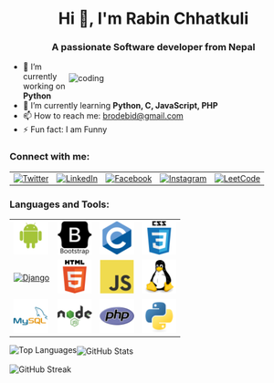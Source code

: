 
  <h1 align="center">Hi 👋, I'm Rabin Chhatkuli</h1>
  <h3 align="center">A passionate Software developer from Nepal</h3>

  <img align="right" alt="coding" width="400" src="https://media1.tenor.com/m/2uyENRmiUt0AAAAC/coding.gif" style=" padding-top:20px;">

  <ul>
    <li>🔭 I’m currently working on <strong>Python</strong></li>
    <li>🌱 I’m currently learning <strong>Python, C, JavaScript, PHP</strong></li>
    <li>📫 How to reach me: <a href="mailto:brodebid@gmail.com">brodebid@gmail.com</a></li>
    <li>⚡ Fun fact: I am Funny</li>
  </ul>

  <h3 align="left">Connect with me:</h3>
  <table align="center">
    <tr>
      <td><a href="https://twitter.com/Rabin chhatkuli" target="_blank"><img src="https://raw.githubusercontent.com/rahuldkjain/github-profile-readme-generator/master/src/images/icons/Social/twitter.svg" alt="Twitter" height="30" width="40"></a></td>
      <td><a href="https://linkedin.com/in/rabin chhatkuli" target="_blank"><img src="https://raw.githubusercontent.com/rahuldkjain/github-profile-readme-generator/master/src/images/icons/Social/linked-in-alt.svg" alt="LinkedIn" height="30" width="40"></a></td>
      <td><a href="https://www.facebook.com/profile.php?id=100075232735581" target="_blank"><img src="https://raw.githubusercontent.com/rahuldkjain/github-profile-readme-generator/master/src/images/icons/Social/facebook.svg" alt="Facebook" height="30" width="40"></a></td>
      <td><a href="https://www.instagram.com/rabinxtkuli/?hl=en" target="_blank"><img src="https://raw.githubusercontent.com/rahuldkjain/github-profile-readme-generator/master/src/images/icons/Social/instagram.svg" alt="Instagram" height="30" width="40"></a></td>
      <td><a href="https://leetcode.com/Rabinxt/" target="_blank"><img src="https://raw.githubusercontent.com/rahuldkjain/github-profile-readme-generator/master/src/images/icons/Social/leet-code.svg" alt="LeetCode" height="30" width="40"></a></td>
    </tr>
  </table>

  <h3 align="left">Languages and Tools:</h3>
  <table align="center">
    <tr>
      <td><a href="https://developer.android.com" target="_blank" rel="noreferrer"><img src="https://raw.githubusercontent.com/devicons/devicon/master/icons/android/android-original-wordmark.svg" alt="Android" width="60" height="60"></a></td>
      <td><a href="https://getbootstrap.com" target="_blank" rel="noreferrer"><img src="https://raw.githubusercontent.com/devicons/devicon/master/icons/bootstrap/bootstrap-plain-wordmark.svg" alt="Bootstrap" width="60" height="60"></a></td>
      <td><a href="https://www.cprogramming.com/" target="_blank" rel="noreferrer"><img src="https://raw.githubusercontent.com/devicons/devicon/master/icons/c/c-original.svg" alt="C" width="60" height="60"></a></td>
      <td><a href="https://www.w3schools.com/css/" target="_blank" rel="noreferrer"><img src="https://raw.githubusercontent.com/devicons/devicon/master/icons/css3/css3-original-wordmark.svg" alt="CSS3" width="60" height="60"></a></td>
    </tr>
    <tr>
      <td><a href="https://www.djangoproject.com/" target="_blank" rel="noreferrer"><img src="https://cdn.worldvectorlogo.com/logos/django.svg" alt="Django" width="60" height="60"></a></td>
      <td><a href="https://www.w3.org/html/" target="_blank" rel="noreferrer"><img src="https://raw.githubusercontent.com/devicons/devicon/master/icons/html5/html5-original-wordmark.svg" alt="HTML5" width="60" height="60"></a></td>
      <td><a href="https://developer.mozilla.org/en-US/docs/Web/JavaScript" target="_blank" rel="noreferrer"><img src="https://raw.githubusercontent.com/devicons/devicon/master/icons/javascript/javascript-original.svg" alt="JavaScript" width="60" height="60"></a></td>
      <td><a href="https://www.linux.org/" target="_blank" rel="noreferrer"><img src="https://raw.githubusercontent.com/devicons/devicon/master/icons/linux/linux-original.svg" alt="Linux" width="60" height="60"></a></td>
    </tr>
    <tr>
      <td><a href="https://www.mysql.com/" target="_blank" rel="noreferrer"><img src="https://raw.githubusercontent.com/devicons/devicon/master/icons/mysql/mysql-original-wordmark.svg" alt="MySQL" width="60" height="60"></a></td>
      <td><a href="https://nodejs.org" target="_blank" rel="noreferrer"><img src="https://raw.githubusercontent.com/devicons/devicon/master/icons/nodejs/nodejs-original-wordmark.svg" alt="Node.js" width="60" height="60"></a></td>
      <td><a href="https://www.php.net" target="_blank" rel="noreferrer"><img src="https://raw.githubusercontent.com/devicons/devicon/master/icons/php/php-original.svg" alt="PHP" width="60" height="60"></a></td>
      <td><a href="https://www.python.org" target="_blank" rel="noreferrer"><img src="https://raw.githubusercontent.com/devicons/devicon/master/icons/python/python-original.svg" alt="Python" width="60" height="60"></a></td>
    </tr>
  </table>

  <p><img src="https://github-readme-stats.vercel.app/api/top-langs?username=rabinxt&show_icons=true&locale=en&layout=compact" alt="Top Languages" align="left"></p>

  <p><img src="https://github-readme-stats.vercel.app/api?username=rabinxt&show_icons=true&locale=en" alt="GitHub Stats" align="center"></p>

  <p><img src="https://github-readme-streak-stats.herokuapp.com/?user=rabinxt" alt="GitHub Streak" align="center"></p>
